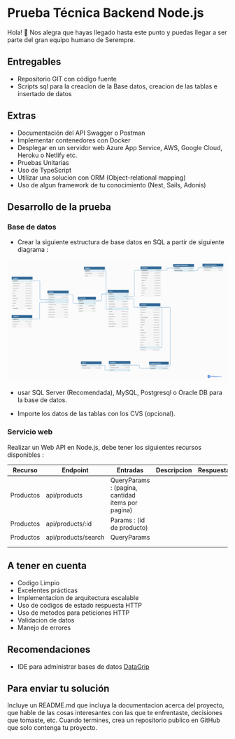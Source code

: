 # Prueba Técnica Backend Node.js

Hola! 👋 Nos alegra que hayas llegado hasta este punto y puedas llegar a ser parte del gran equipo humano de Serempre.

## Entregables

- Repositorio GIT con código fuente
- Scripts sql para la creacion de la Base datos, creacion de las tablas e insertado de datos 

## Extras

- Documentación del API Swagger o Postman
- Implementar contenedores con Docker
- Desplegar en un servidor web Azure App Service, AWS, Google Cloud, Heroku o Netlify etc.
- Pruebas Unitarias
- Uso de TypeScript
- Utilizar una solucion con ORM (Object-relational mapping)
- Uso de algun framework de tu conocimiento (Nest, Sails, Adonis)

## Desarrollo de la prueba

### Base de datos

- Crear la siguiente estructura de base datos en SQL a partir de siguiente diagrama :

![Diagrama Modelo Entidad Relación](./assets/erd.png)

- usar SQL Server (Recomendada), MySQL, Postgresql o Oracle DB para la base de datos.

- Importe los datos de las tablas con los CVS (opcional).

### Servicio web

Realizar un Web API en Node.js, debe tener los siguientes recursos disponibles :

| Recurso   	| Endpoint            	| Entradas                                          	| Descripcion 	| Respuesta 	|
|-----------	|---------------------	|---------------------------------------------------	|-------------	|-----------	|
| Productos 	| api/products        	| QueryParams : (pagina, cantidad items por pagina) 	|             	|           	|
| Productos 	| api/products/:id    	| Params : (id de producto)                         	|             	|           	|
| Productos 	| api/products/search 	| QueryParams                                       	|             	|           	|
|           	|                     	|                                                   	|             	|           	|
|           	|                     	|                                                   	|             	|           	|

## A tener en cuenta

- Codigo Limpio
- Excelentes prácticas
- Implementacion de arquitectura escalable
- Uso de codigos de estado respuesta HTTP
- Uso de metodos para peticiones HTTP
- Validacion de datos
- Manejo de errores

## Recomendaciones

- IDE para administrar bases de datos [DataGrip](https://www.jetbrains.com/datagrip/)

## Para enviar tu solución

Incluye un README.md que incluya la documentacion acerca del proyecto, que hable de las cosas interesantes con las que te enfrentaste, decisiones que tomaste, etc. Cuando termines, crea un repositorio publico en GitHub que solo contenga tu proyecto.
